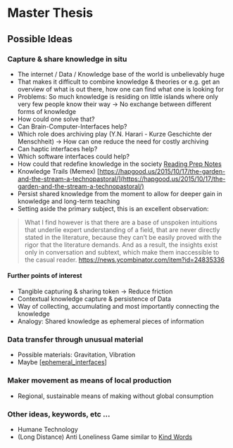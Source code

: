 # Master Thesis

## Possible Ideas

### Capture & share knowledge in situ

- The internet / Data / Knowledge base of the world is unbelievably huge
- That makes it difficult to combine knowledge & theories or e.g. get an overview of what is out there, how one can find what one is looking for
- Problems: So much knowledge is residing on little islands where only very few people know their way → No exchange between different forms of knowledge
- How could one solve that?
- Can Brain-Computer-Interfaces help?
- Which role does archiving play (Y.N. Harari - Kurze Geschichte der Menschheit) → How can one reduce the need for costly archiving
- Can haptic interfaces help?
- Which software interfaces could help?
- How could that redefine knowledge in the society [Reading Prep Notes](https://www.notion.so/Reading-Prep-Notes-b1ba52755c224dcfbadaedc864617ccd)
- Knowledge Trails (Memex) [https://hapgood.us/2015/10/17/the-garden-and-the-stream-a-technopastoral/](https://hapgood.us/2015/10/17/the-garden-and-the-stream-a-technopastoral/)
- Persist shared knowledge from the moment to allow for deeper gain in knowledge and long-term teaching
- Setting aside the primary subject, this is an excellent observation:
> What I find however is that there are a base of unspoken intuitions that underlie expert understanding of a field, that are never directly stated in the literature, because they can’t be easily proved with the rigor that the literature demands. And as a result, the insights exist only in conversation and subtext, which make them inaccessible to the casual reader. https://news.ycombinator.com/item?id=24835336

#### Further points of interest

- Tangible capturing & sharing token -> Reduce friction
- Contextual knowledge capture & persistence of Data
- Way of collecting, accumulating and most importantly connecting the knowledge
- Analogy: Shared knowledge as ephemeral pieces of information

### Data transfer through unusual material

- Possible materials: Gravitation, Vibration
- Maybe [[ephemeral_interfaces]]

### Maker movement as means of local production

- Regional, sustainable means of making without global consumption

### Other ideas, keywords, etc ...

- Humane Technology
- (Long Distance) Anti Loneliness Game similar to [Kind Words](https://popcannibal.com/kindwords/)

[//begin]: # "Autogenerated link references for markdown compatibility"
[ephemeral_interfaces]: ephemeral_interfaces "Ephemeral Interfaces"
[//end]: # "Autogenerated link references"